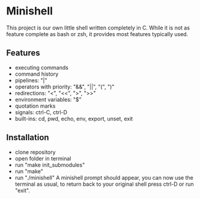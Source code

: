 # Minishell
This project is our own little shell written completely in C.
While it is not as feature complete as bash or zsh, it provides most features typically used.

## Features
- executing commands
- command history
- pipelines: "|"
- operators with priority: "&&", "||", "(", ")"
- redirections: "<", "<<", ">", ">>"
- environment variables: "$"
- quotation marks
- signals: ctrl-C, ctrl-D
- built-ins: cd, pwd, echo, env, export, unset, exit

## Installation
- clone repository
- open folder in terminal
- run "make init_submodules"
- run "make"
- run "./minishell"
A minishell prompt should appear, you can now use the terminal as usual,
to return back to your original shell press ctrl-D or run "exit".
